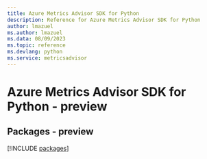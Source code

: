 ```yaml
---
title: Azure Metrics Advisor SDK for Python
description: Reference for Azure Metrics Advisor SDK for Python
author: lmazuel
ms.author: lmazuel
ms.data: 08/09/2023
ms.topic: reference
ms.devlang: python
ms.service: metricsadvisor
---
```

# Azure Metrics Advisor SDK for Python - preview
## Packages - preview
[!INCLUDE [packages](metrics-advisor-index.md)]